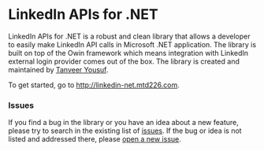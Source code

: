 <h1>LinkedIn APIs for .NET</h1>

LinkedIn APIs for .NET is a robust and clean library that allows a developer to easily make LinkedIn API calls in Microsoft .NET application. The library is built on top of the Owin framework which means integration with LinkedIn external login provider comes out of the box. The library is created and maintained by <a href="http://twitter.com/tanveery">Tanveer Yousuf</a>.

To get started, go to <a href="http://linkedin-net.mtd226.com">http://linkedin-net.mtd226.com</a>.

<h3>Issues</h3>

If you find a bug in the library or you have an idea about a new feature, please try to search in the existing list of <a href="https://github.com/tanveery/linkedin-net/issues">issues</a>. If the bug or idea is not listed and addressed there, please <a href="https://github.com/tanveery/linkedin-net/issues/new">open a new issue</a>. 
